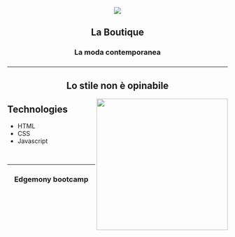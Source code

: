 <p align="center">
  <img src="https://images.unsplash.com/photo-1505022610485-0249ba5b3675?ixlib=rb-1.2.1&ixid=MnwxMjA3fDB8MHxwaG90by1wYWdlfHx8fGVufDB8fHx8&auto=format&fit=crop&w=2340&q=80">
</p>

<h2 align="center">La Boutique</h2>
<h3 align="center"> La moda contemporanea <h3>

<hr>


<h2 align="center">Lo stile non è opinabile</h2>
<img align="right" src="https://images.unsplash.com/photo-1461749280684-dccba630e2f6?ixlib=rb-1.2.1&ixid=MnwxMjA3fDB8MHxwaG90by1wYWdlfHx8fGVufDB8fHx8&auto=format&fit=crop&w=1738&q=80" width=300/>

<h2>Technologies</h2>
  <ul>
    <li>HTML</li>
    <li>CSS</li>
    <li>Javascript</li>
  </ul>

<br>
<hr>

<h3 align="center"> Edgemony bootcamp <h3>

